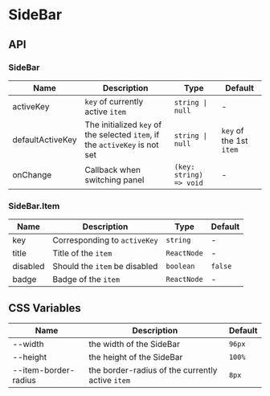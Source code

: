 # SideBar

<code src="./demos/index.tsx"></code>

## API

### SideBar

| Name             | Description                                                                 | Type                    | Default                 |
| ---------------- | --------------------------------------------------------------------------- | ----------------------- | ----------------------- |
| activeKey        | `key` of currently active `item`                                            | `string \| null`        | -                       |
| defaultActiveKey | The initialized `key` of the selected `item`, if the `activeKey` is not set | `string \| null`        | `key` of the 1st `item` |
| onChange         | Callback when switching panel                                               | `(key: string) => void` | -                       |

### SideBar.Item

| Name     | Description                   | Type        | Default |
| -------- | ----------------------------- | ----------- | ------- |
| key      | Corresponding to `activeKey`  | `string`    | -       |
| title    | Title of the `item`           | `ReactNode` | -       |
| disabled | Should the `item` be disabled | `boolean`   | `false` |
| badge    | Badge of the `item`           | `ReactNode` | -       |

## CSS Variables

| Name                 | Description                                      | Default |
| -------------------- | ------------------------------------------------ | ------- |
| --width              | the width of the SideBar                         | `96px`  |
| --height             | the height of the SideBar                        | `100%`  |
| --item-border-radius | the border-radius of the currently active `item` | `8px`   |
